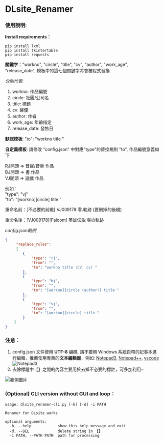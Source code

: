 # DLsite_Renamer

### 使用說明:

**Install requirements：**
```
pip install lxml
pip install tkintertable
pip install requests
```

**關鍵字**："workno", "circle", "title", "cv", "author", "work_age", "release_date", 模板中的這七個關鍵字將會被程式替換  

*分別代表:*
1. workno: 作品編號
2. circle: 社團/公司名
3. title: 標題
4. cv: 聲優
5. author: 作者
6. work_age: 年齡指定
7. release_date: 發售日

**默認模板**: "to": "workno title "

**自定義模板**: 請修改 "config.json" 中對應"type"的替換規則 "to", 作品編號意義如下     

RJ開頭 => 音聲/音樂 作品    
BJ開頭 => 書 作品  
VJ開頭 => 遊戲 作品     

例如：     
"type": "vj"        
"to": "[workno][circle] title "     

重命名前：[不必要的前綴] VJ009178 零.軌跡 (要刪掉的後綴)

重命名後：[VJ009178][Falcom] 英雄伝説 零の軌跡

*config.json範例*
```json
{
	 "replace_rules":
	 [
		{
            "type": "rj",
			"from": "",
			"to": "workno title (CV. cv) "
		},
		{
            "type": "bj",
			"from": "",
			"to": "[workno][circle (author)] title "
		},
		{
            "type": "vj",
			"from": "",
			"to": "[workno][circle] title "
		}
	]
}
```

### 注意：
1. config.json 文件使用 **UTF-8** 編碼, 請不要用 Windows 系統自帶的記事本進行編輯，推薦使用專業的**文本編輯器**，例如: [Notepad3](https://www.appinn.com/notepad3/), [Notepad++](https://notepad-plus-plus.org/), [vscode](https://code.visualstudio.com/)
![Notepad3](https://i.imgur.com/5ouMclD.png)
2. 去除標題中【】之間的內容主要用於去掉不必要的標註，可多加利用~

![範例圖片](https://i.imgur.com/g9L14QI.png)

### (Optional) CLI version without GUI and loop：
```
usage: dlsite_renamer-cli.py [-h] [-d] -i PATH

Renamer for DLsite works

optional arguments:
  -h, --help            show this help message and exit
  -d, --DEL             delete string in 【】
  -i PATH, --PATH PATH  path for processing
```
